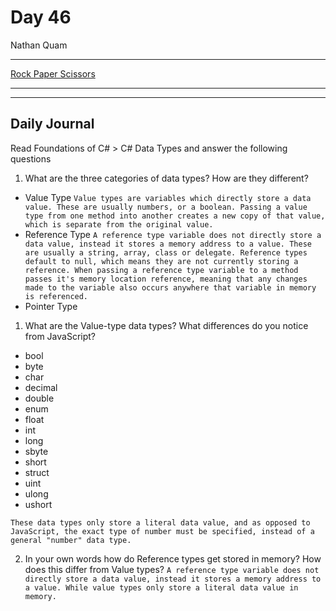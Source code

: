 # Day 46

Nathan Quam

---

[Rock Paper Scissors](https://github.com/NathanMQuam/C-Sharp-Rock-Paper-Scissors)

---
---

## Daily Journal

Read Foundations of C# > C# Data Types and answer the following questions

1. What are the three categories of data types? How are they different?

* Value Type
   `Value types are variables which directly store a data value. These are usually numbers, or a boolean. Passing a value type from one method into another creates a new copy of that value, which is separate from the original value.`
* Reference Type
  `A reference type variable does not directly store a data value, instead it stores a memory address to a value. These are usually a string, array, class or delegate. Reference types default to null, which means they are not currently storing a reference. When passing a reference type variable to a method passes it's memory location reference, meaning that any changes made to the variable also occurs anywhere that variable in memory is referenced.`
* Pointer Type

1. What are the Value-type data types? What differences do you notice from JavaScript?

* bool
* byte
* char
* decimal
* double
* enum
* float
* int
* long
* sbyte
* short
* struct
* uint
* ulong
* ushort

`These data types only store a literal data value, and as opposed to JavaScript, the exact type of number must be specified, instead of a general "number" data type.`

2. In your own words how do Reference types get stored in memory? How does this differ from Value types?
`
A reference type variable does not directly store a data value, instead it stores a memory address to a value. While value types only store a literal data value in memory.
`
